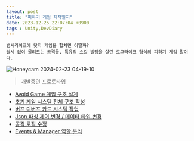 ```yaml
---
layout: post
title: "피하기 게임 제작일지"
date: 2023-12-25 22:07:04 +0900
tags : Unity,DevDiary
---
```

```
뱀서라이크에 닷지 게임을 합치면 어떨까?
쉴세 없이 몰려드는 공격들, 특유의 스킬 빌딩을 살린 로그라이크 형식의 피하기 게임 말이다.
```

![Honeycam 2024-02-23 04-19-10](https://github.com/rech4210/rech4210.github.io/assets/65288322/e6b50975-a872-4c13-9338-a65ecf05f99d)  

> 개발중인 프로토타입



* [Avoid Game 게임 구조 설계](./Avoid_1.html)
* [초기 게임 시스템 전체 구조 작성](./Avoid_2.html)
* [버프 디버프 카드 시스템 작업](./Avoid_3.html)
* [Json 파싱 제어 변경 / 데이터 타입 변경](./Avoid_4.html)
* [공격 로직 수정](./Avoid_5.html)
* [Events & Manager 역할 분리](./Avoid_6.html)
